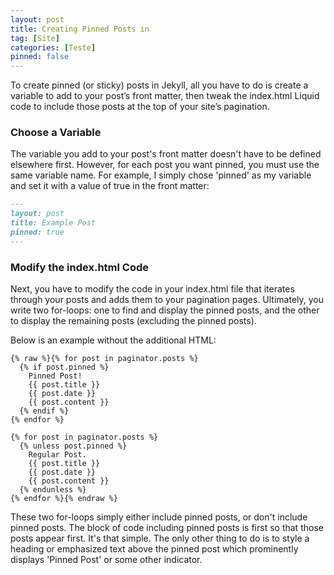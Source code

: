 ```yaml
---
layout: post
title: Creating Pinned Posts in 
tag: [Site]
categories: [Teste]
pinned: false
---
```


<p class="lead">
To create pinned (or sticky) posts in Jekyll, all you have to do is create a variable to add to your post’s front matter, then tweak the index.html Liquid code to include those posts at the top of your site’s pagination.
</p>

### Choose a Variable

The variable you add to your post's front matter doesn't have to be defined elsewhere first. However, for each post you want pinned, you must use the same variable name. For example, I simply chose 'pinned' as my variable and set it with a value of true in the front matter:

```md
---
layout: post
title: Example Post
pinned: true
---
```

### Modify the index.html Code

Next, you have to modify the code in your index.html file that iterates through your posts and adds them to your pagination pages. Ultimately, you write two for-loops: one to find and display the pinned posts, and the other to display the remaining posts (excluding the pinned posts).

Below is an example without the additional HTML:

```liquid
{% raw %}{% for post in paginator.posts %}
  {% if post.pinned %}
    Pinned Post! 
    {{ post.title }}
    {{ post.date }}
    {{ post.content }}
  {% endif %}
{% endfor %}

{% for post in paginator.posts %}
  {% unless post.pinned %}
    Regular Post.
    {{ post.title }}
    {{ post.date }}
    {{ post.content }}
  {% endunless %}
{% endfor %}{% endraw %}
```

These two for-loops simply either include pinned posts, or don't include pinned posts. The block of code including pinned posts is first so that those posts appear first. It's that simple. The only other thing to do is to style a heading or emphasized text above the pinned post which prominently displays 'Pinned Post' or some other indicator.